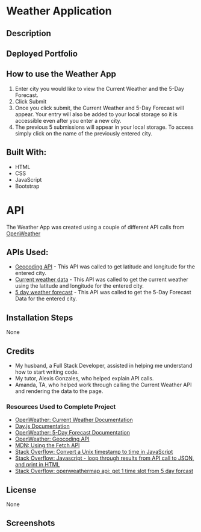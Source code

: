 # Weather Application 
## Description

## Deployed Portfolio

## How to use the Weather App
1. Enter city you would like to view the Current Weather and the 5-Day Forecast.
2. Click Submit
3. Once you click submit, the Current Weather and 5-Day Forecast will appear. Your entry will also be added to your local storage so it is accessible even after you enter a new city.
4. The previous 5 submissions will appear in your local storage.  To access simply click on the name of the previously entered city.
## Built With:
- HTML
- CSS
- JavaScript
- Bootstrap
# API
The Weather App was created using a couple of different API calls from [OpenWeather](https://openweathermap.org/)
## APIs Used:
- [Geocoding API](https://openweathermap.org/api/geocoding-api) - This API was called to get latitude and longitude for the entered city.
- [Current weather data](https://openweathermap.org/current) - This API was called to get the current weather using the latitude and longitude for the entered city.
- [5 day weather forecast](https://openweathermap.org/forecast5) - This API was called to get the 5-Day Forecast Data for the entered city.
## Installation Steps
None
## Credits
- My husband, a Full Stack Developer, assisted in helping me understand how to start writing code. 
- My tutor, Alexis Gonzales, who helped explain API calls.
- Amanda, TA, who helped work through calling the Current Weather API and rendering the data to the page. 
### Resources Used to Complete Project
- [OpenWeather: Current Weather Documentation](https://openweathermap.org/current)
- [Day.js Documentation](https://day.js.org/en/)
- [OpenWeather: 5-Day Forecast Documentation](https://openweathermap.org/forecast5)
- [OpenWeather: Geocoding API](https://openweathermap.org/api/geocoding-api)
- [MDN: Using the Fetch API](https://developer.mozilla.org/en-US/docs/Web/API/Fetch_API/Using_Fetch)
- [Stack Overflow: Convert a Unix timestamp to time in JavaScript](https://stackoverflow.com/questions/847185/convert-a-unix-timestamp-to-time-in-javascript)
- [Stack Overflow: Javascript - loop through results from API call to JSON, and print in HTML](https://stackoverflow.com/questions/64950336/javascript-loop-through-results-from-api-call-to-json-and-print-in-html)
- [Stack Overflow: openweathermap api: get 1 time slot from 5 day forcast](https://stackoverflow.com/questions/48761562/openweathermap-api-get-1-time-slot-from-5-day-forcast)
## License
None
## Screenshots
